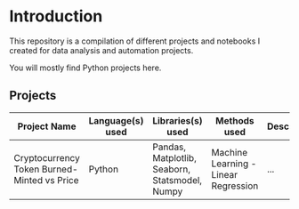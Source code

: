 # Introduction

This repository is a compilation of different projects and notebooks I created for data analysis and automation projects.

You will mostly find Python projects here.

## Projects

|Project Name|  Language(s) used |  Libraries(s) used | Methods used |Description |
|---------|----------------------|--------------------|--------------|------------|
|Cryptocurrency Token Burned-Minted vs Price| Python | Pandas, Matplotlib, Seaborn, Statsmodel, Numpy | Machine Learning - Linear Regression | ...|



<!--
**LuisMCap/LuisMCap** is a ✨ _special_ ✨ repository because its `README.md` (this file) appears on your GitHub profile.

Here are some ideas to get you started:

- 🔭 I’m currently working on ...
- 🌱 I’m currently learning ...
- 👯 I’m looking to collaborate on ...
- 🤔 I’m looking for help with ...
- 💬 Ask me about ...
- 📫 How to reach me: ...
- 😄 Pronouns: ...
- ⚡ Fun fact: ...
-->
